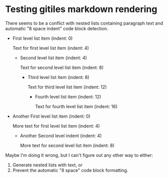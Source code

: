 # Testing gitiles markdown rendering

There seems to be a conflict with nested lists containing paragraph text and automatic
"8 space indent" code block detection.

* First level list item (indent: 0)

    Text for first level list item (indent: 4)

    * Second level list item (indent: 4)

        Text for second level list item (indent: 8)

        * Third level list item (indent: 8)

            Text for third level list item (indent: 12)

            * Fourth level list item (indent: 12)

                Text for fourth level list item (indent: 16)

* Another First level list item (indent: 0)

    More text for first level list item (indent: 4)

    * Another Second level indent (indent: 4)

        More text for second level list item (indent: 8)


Maybe I'm doing it wrong, but I can't figure out any other way to either:
1. Generate nested lists with text, or
2. Prevent the automatic "8 space" code block formatting.
